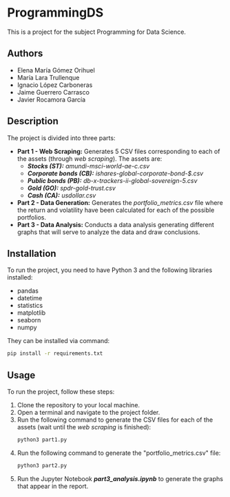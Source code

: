 # ProgrammingDS

This is a project for the subject Programming for Data Science.

## Authors

- Elena María Gómez Orihuel
- María Lara Trullenque
- Ignacio López Carboneras
- Jaime Guerrero Carrasco
- Javier Rocamora García

## Description

The project is divided into three parts:

- **Part 1 - Web Scraping:** Generates 5 CSV files corresponding to each of the assets (through _web scraping_). The assets are:
  - ***Stocks (ST):*** _amundi-msci-world-ae-c.csv_
  - ***Corporate bonds (CB):*** _ishares-global-corporate-bond-$.csv_
  - ***Public bonds (PB):*** _db-x-trackers-ii-global-sovereign-5.csv_
  - ***Gold (GO):*** _spdr-gold-trust.csv_
  - ***Cash (CA):*** _usdollar.csv_
- **Part 2 - Data Generation:** Generates the _portfolio_metrics.csv_ file where the return and volatility have been calculated for each of the possible portfolios.
- **Part 3 - Data Analysis:** Conducts a data analysis generating different graphs that will serve to analyze the data and draw conclusions.

## Installation

To run the project, you need to have Python 3 and the following libraries installed:

- pandas
- datetime
- statistics
- matplotlib
- seaborn
- numpy

They can be installed via command:

```bash
pip install -r requirements.txt
```

## Usage

To run the project, follow these steps:

1. Clone the repository to your local machine.
2. Open a terminal and navigate to the project folder.
3. Run the following command to generate the CSV files for each of the assets (wait until the _web scraping_ is finished):
    ```bash
    python3 part1.py
    ```
4. Run the following command to generate the "portfolio_metrics.csv" file:
    ```bash
    python3 part2.py
    ```
5. Run the Jupyter Notebook ***part3_analysis.ipynb*** to generate the graphs that appear in the report.


